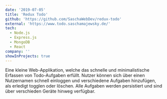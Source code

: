 ```yaml
---
date: '2019-07-05'
title: 'Redux Todo'
github: 'https://github.com/SaschaWebDev/redux-todo'
external: 'https://www.todo.saschamajewsky.de/'
tech:
  - Node.js
  - Express.js
  - MongoDB
  - React
company: ''
showInProjects: true
---
```


Eine kleine Web-Applikation, welche das schnelle und minimalistische Erfassen von Todo-Aufgaben erfüllt. Nutzer können sich über einen Nutzernamen schnell einloggen und verschiedene Aufgaben hinzufügen, als erledigt togglen oder löschen. Alle Aufgaben werden persistiert und sind über verschieden Geräte hinweg verfügbar.
